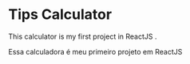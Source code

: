 # Tips Calculator

This calculator is my first project in ReactJS
.

Essa calculadora é meu primeiro projeto em ReactJS

